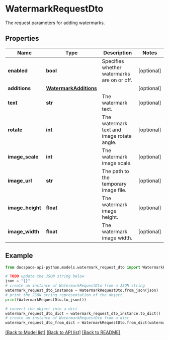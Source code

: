 # WatermarkRequestDto
The request parameters for adding watermarks.

## Properties

Name | Type | Description | Notes
------------ | ------------- | ------------- | -------------
**enabled** | **bool** | Specifies whether watermarks are on or off. | [optional] 
**additions** | [**WatermarkAdditions**](WatermarkAdditions.md) |  | [optional] 
**text** | **str** | The watermark text. | [optional] 
**rotate** | **int** | The watermark text and image rotate angle. | [optional] 
**image_scale** | **int** | The watermark image scale. | [optional] 
**image_url** | **str** | The path to the temporary image file. | [optional] 
**image_height** | **float** | The watermark image height. | [optional] 
**image_width** | **float** | The watermark image width. | [optional] 

## Example

```python
from docspace-api-python.models.watermark_request_dto import WatermarkRequestDto

# TODO update the JSON string below
json = "{}"
# create an instance of WatermarkRequestDto from a JSON string
watermark_request_dto_instance = WatermarkRequestDto.from_json(json)
# print the JSON string representation of the object
print(WatermarkRequestDto.to_json())

# convert the object into a dict
watermark_request_dto_dict = watermark_request_dto_instance.to_dict()
# create an instance of WatermarkRequestDto from a dict
watermark_request_dto_from_dict = WatermarkRequestDto.from_dict(watermark_request_dto_dict)
```
[[Back to Model list]](../README.md#documentation-for-models) [[Back to API list]](../README.md#documentation-for-api-endpoints) [[Back to README]](../README.md)



